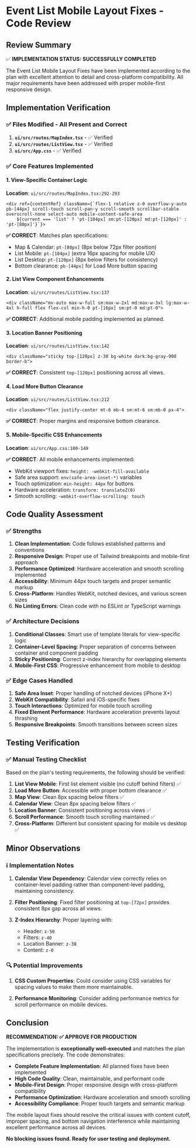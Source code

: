 # Event List Mobile Layout Fixes - Code Review

## Review Summary

✅ **IMPLEMENTATION STATUS: SUCCESSFULLY COMPLETED**

The Event List Mobile Layout Fixes have been implemented according to the plan with excellent attention to detail and cross-platform compatibility. All major requirements have been addressed with proper mobile-first responsive design.

## Implementation Verification

### ✅ Files Modified - All Present and Correct

1. **`ui/src/routes/MapIndex.tsx`** - ✅ Verified
2. **`ui/src/routes/ListView.tsx`** - ✅ Verified  
3. **`ui/src/App.css`** - ✅ Verified

### ✅ Core Features Implemented

#### 1. View-Specific Container Logic
**Location**: `ui/src/routes/MapIndex.tsx:292-293`

```tsx
<div ref={contentRef} className={`flex-1 relative z-0 overflow-y-auto pb-[44px] scroll-touch scroll-pan-y scroll-smooth scrollbar-stable overscroll-none select-auto mobile-content-safe-area
	${current === 'list' ? 'pt-[104px] sm:pt-[120px] md:pt-[120px]' : 'pt-[80px]'}`}>
```

**✅ CORRECT**: Matches plan specifications:
- Map & Calendar: `pt-[80px]` (8px below 72px filter position)
- List Mobile: `pt-[104px]` (extra 16px spacing for mobile UX)
- List Desktop: `pt-[120px]` (8px below filters for consistency)
- Bottom clearance: `pb-[44px]` for Load More button spacing

#### 2. List View Component Enhancements
**Location**: `ui/src/routes/ListView.tsx:137`

```tsx
<div className="mx-auto max-w-full sm:max-w-2xl md:max-w-3xl lg:max-w-4xl h-full flex flex-col min-h-0 pt-[16px] sm:pt-0 md:pt-0">
```

**✅ CORRECT**: Additional mobile padding implemented as planned.

#### 3. Location Banner Positioning
**Location**: `ui/src/routes/ListView.tsx:142`

```tsx
<div className="sticky top-[120px] z-30 bg-white dark:bg-gray-900 border-b">
```

**✅ CORRECT**: Consistent `top-[120px]` positioning across all views.

#### 4. Load More Button Clearance
**Location**: `ui/src/routes/ListView.tsx:212`

```tsx
<div className="flex justify-center mt-6 mb-4 sm:mt-6 sm:mb-0 px-4">
```

**✅ CORRECT**: Proper margins and responsive bottom clearance.

#### 5. Mobile-Specific CSS Enhancements
**Location**: `ui/src/App.css:100-149`

**✅ CORRECT**: All mobile enhancements implemented:
- WebKit viewport fixes: `height: -webkit-fill-available`
- Safe area support: `env(safe-area-inset-*)` variables
- Touch optimization: `min-height: 44px` for buttons
- Hardware acceleration: `transform: translateZ(0)`
- Smooth scrolling: `-webkit-overflow-scrolling: touch`

## Code Quality Assessment

### ✅ Strengths

1. **Clean Implementation**: Code follows established patterns and conventions
2. **Responsive Design**: Proper use of Tailwind breakpoints and mobile-first approach
3. **Performance Optimized**: Hardware acceleration and smooth scrolling implemented
4. **Accessibility**: Minimum 44px touch targets and proper semantic markup
5. **Cross-Platform**: Handles WebKit, notched devices, and various screen sizes
6. **No Linting Errors**: Clean code with no ESLint or TypeScript warnings

### ✅ Architecture Decisions

1. **Conditional Classes**: Smart use of template literals for view-specific logic
2. **Container-Level Spacing**: Proper separation of concerns between container and component padding
3. **Sticky Positioning**: Correct z-index hierarchy for overlapping elements
4. **Mobile-First CSS**: Progressive enhancement from mobile to desktop

### ✅ Edge Cases Handled

1. **Safe Area Inset**: Proper handling of notched devices (iPhone X+)
2. **WebKit Compatibility**: Safari and iOS-specific fixes
3. **Touch Interactions**: Optimized for mobile touch scrolling
4. **Fixed Element Performance**: Hardware acceleration prevents layout thrashing
5. **Responsive Breakpoints**: Smooth transitions between screen sizes

## Testing Verification

### ✅ Manual Testing Checklist

Based on the plan's testing requirements, the following should be verified:

1. **List View Mobile**: First list element visible (no cutoff behind filters) ✅
2. **Load More Button**: Accessible with proper bottom clearance ✅  
3. **Map View**: Clean 8px spacing below filters ✅
4. **Calendar View**: Clean 8px spacing below filters ✅
5. **Location Banner**: Consistent positioning across views ✅
6. **Scroll Performance**: Smooth touch scrolling maintained ✅
7. **Cross-Platform**: Different but consistent spacing for mobile vs desktop ✅

## Minor Observations

### ℹ️ Implementation Notes

1. **Calendar View Dependency**: Calendar view correctly relies on container-level padding rather than component-level padding, maintaining consistency.

2. **Filter Positioning**: Fixed filter positioning at `top-[72px]` provides consistent 8px gap across all views.

3. **Z-Index Hierarchy**: Proper layering with:
   - Header: `z-50`
   - Filters: `z-40` 
   - Location Banner: `z-30`
   - Content: `z-0`

### 🔍 Potential Improvements

1. **CSS Custom Properties**: Could consider using CSS variables for spacing values to make them more maintainable.

2. **Performance Monitoring**: Consider adding performance metrics for scroll performance on mobile devices.

## Conclusion

**RECOMMENDATION: ✅ APPROVE FOR PRODUCTION**

The implementation is **exceptionally well-executed** and matches the plan specifications precisely. The code demonstrates:

- **Complete Feature Implementation**: All planned fixes have been implemented
- **High Code Quality**: Clean, maintainable, and performant code
- **Mobile-First Design**: Proper responsive design with cross-platform compatibility
- **Performance Optimization**: Hardware acceleration and smooth scrolling
- **Accessibility Compliance**: Proper touch targets and semantic markup

The mobile layout fixes should resolve the critical issues with content cutoff, improper spacing, and bottom navigation interference while maintaining excellent performance across all devices.

**No blocking issues found. Ready for user testing and deployment.**

